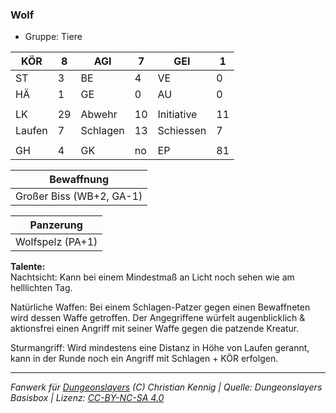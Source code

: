 ### Wolf  
- Gruppe: Tiere  

| KÖR | 8 | AGI | 7 | GEI | 1 |
| --- | --- | --- | --- | --- | --- |
| ST | 3 | BE | 4 | VE | 0 |
| HÄ | 1 | GE | 0 | AU | 0 |
|  |  |  |  |  |  |
| LK | 29 | Abwehr | 10 | Initiative | 11 |
| Laufen | 7 | Schlagen | 13 | Schiessen | 7 |
|  |  |  |  |  |  |
| GH | 4 | GK | no | EP | 81 |


| Bewaffnung |
| --- |
| Großer Biss (WB+2, GA-1) |


| Panzerung |
| --- |
| Wolfspelz (PA+1) |


**Talente:**  
Nachtsicht: Kann bei einem Mindestmaß an Licht noch sehen wie am helllichten Tag.

Natürliche Waffen: Bei einem Schlagen-Patzer gegen einen Bewaffneten wird dessen Waffe getroffen. Der Angegriffene würfelt augenblicklich & aktionsfrei einen Angriff mit seiner Waffe gegen die patzende Kreatur.

Sturmangriff: Wird mindestens eine Distanz in Höhe von Laufen gerannt, kann in der Runde noch ein Angriff mit Schlagen + KÖR erfolgen.





___
*Fanwerk für [Dungeonslayers](https://www.dungeonslayers.net/) (C) Christian Kennig | Quelle: Dungeonslayers Basisbox | Lizenz: [CC-BY-NC-SA 4.0](https://creativecommons.org/licenses/by-nc-sa/4.0/deed.de)*